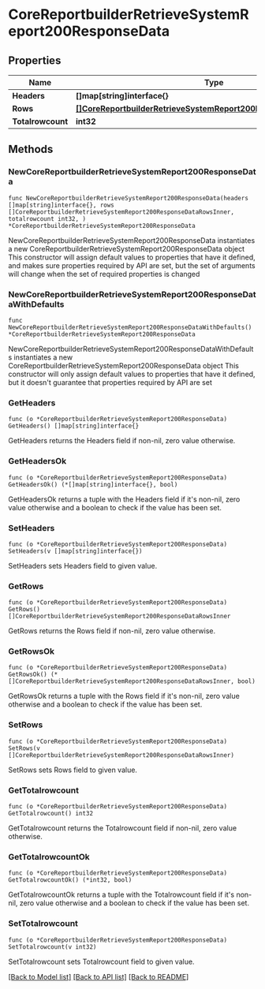 # CoreReportbuilderRetrieveSystemReport200ResponseData

## Properties

Name | Type | Description | Notes
------------ | ------------- | ------------- | -------------
**Headers** | **[]map[string]interface{}** |  | 
**Rows** | [**[]CoreReportbuilderRetrieveSystemReport200ResponseDataRowsInner**](CoreReportbuilderRetrieveSystemReport200ResponseDataRowsInner.md) |  | 
**Totalrowcount** | **int32** | totalrowcount | 

## Methods

### NewCoreReportbuilderRetrieveSystemReport200ResponseData

`func NewCoreReportbuilderRetrieveSystemReport200ResponseData(headers []map[string]interface{}, rows []CoreReportbuilderRetrieveSystemReport200ResponseDataRowsInner, totalrowcount int32, ) *CoreReportbuilderRetrieveSystemReport200ResponseData`

NewCoreReportbuilderRetrieveSystemReport200ResponseData instantiates a new CoreReportbuilderRetrieveSystemReport200ResponseData object
This constructor will assign default values to properties that have it defined,
and makes sure properties required by API are set, but the set of arguments
will change when the set of required properties is changed

### NewCoreReportbuilderRetrieveSystemReport200ResponseDataWithDefaults

`func NewCoreReportbuilderRetrieveSystemReport200ResponseDataWithDefaults() *CoreReportbuilderRetrieveSystemReport200ResponseData`

NewCoreReportbuilderRetrieveSystemReport200ResponseDataWithDefaults instantiates a new CoreReportbuilderRetrieveSystemReport200ResponseData object
This constructor will only assign default values to properties that have it defined,
but it doesn't guarantee that properties required by API are set

### GetHeaders

`func (o *CoreReportbuilderRetrieveSystemReport200ResponseData) GetHeaders() []map[string]interface{}`

GetHeaders returns the Headers field if non-nil, zero value otherwise.

### GetHeadersOk

`func (o *CoreReportbuilderRetrieveSystemReport200ResponseData) GetHeadersOk() (*[]map[string]interface{}, bool)`

GetHeadersOk returns a tuple with the Headers field if it's non-nil, zero value otherwise
and a boolean to check if the value has been set.

### SetHeaders

`func (o *CoreReportbuilderRetrieveSystemReport200ResponseData) SetHeaders(v []map[string]interface{})`

SetHeaders sets Headers field to given value.


### GetRows

`func (o *CoreReportbuilderRetrieveSystemReport200ResponseData) GetRows() []CoreReportbuilderRetrieveSystemReport200ResponseDataRowsInner`

GetRows returns the Rows field if non-nil, zero value otherwise.

### GetRowsOk

`func (o *CoreReportbuilderRetrieveSystemReport200ResponseData) GetRowsOk() (*[]CoreReportbuilderRetrieveSystemReport200ResponseDataRowsInner, bool)`

GetRowsOk returns a tuple with the Rows field if it's non-nil, zero value otherwise
and a boolean to check if the value has been set.

### SetRows

`func (o *CoreReportbuilderRetrieveSystemReport200ResponseData) SetRows(v []CoreReportbuilderRetrieveSystemReport200ResponseDataRowsInner)`

SetRows sets Rows field to given value.


### GetTotalrowcount

`func (o *CoreReportbuilderRetrieveSystemReport200ResponseData) GetTotalrowcount() int32`

GetTotalrowcount returns the Totalrowcount field if non-nil, zero value otherwise.

### GetTotalrowcountOk

`func (o *CoreReportbuilderRetrieveSystemReport200ResponseData) GetTotalrowcountOk() (*int32, bool)`

GetTotalrowcountOk returns a tuple with the Totalrowcount field if it's non-nil, zero value otherwise
and a boolean to check if the value has been set.

### SetTotalrowcount

`func (o *CoreReportbuilderRetrieveSystemReport200ResponseData) SetTotalrowcount(v int32)`

SetTotalrowcount sets Totalrowcount field to given value.



[[Back to Model list]](../README.md#documentation-for-models) [[Back to API list]](../README.md#documentation-for-api-endpoints) [[Back to README]](../README.md)


